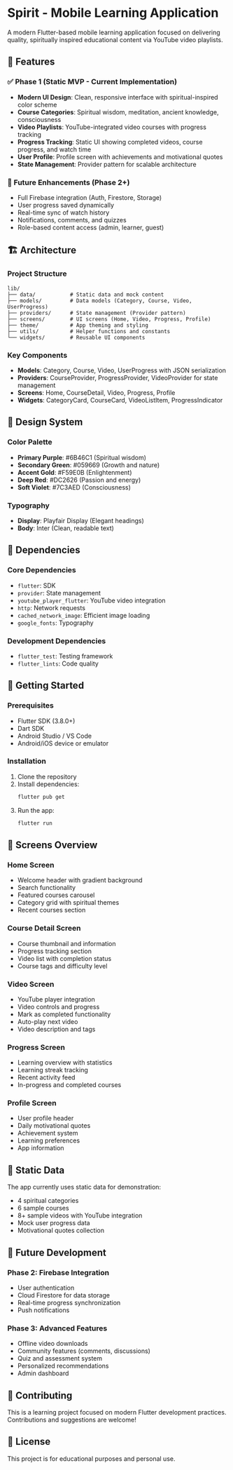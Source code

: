 # Spirit - Mobile Learning Application

A modern Flutter-based mobile learning application focused on delivering quality, spiritually inspired educational content via YouTube video playlists.

## 🌟 Features

### ✅ Phase 1 (Static MVP - Current Implementation)
- **Modern UI Design**: Clean, responsive interface with spiritual-inspired color scheme
- **Course Categories**: Spiritual wisdom, meditation, ancient knowledge, consciousness
- **Video Playlists**: YouTube-integrated video courses with progress tracking
- **Progress Tracking**: Static UI showing completed videos, course progress, and watch time
- **User Profile**: Profile screen with achievements and motivational quotes
- **State Management**: Provider pattern for scalable architecture

### 🎯 Future Enhancements (Phase 2+)
- Full Firebase integration (Auth, Firestore, Storage)
- User progress saved dynamically
- Real-time sync of watch history
- Notifications, comments, and quizzes
- Role-based content access (admin, learner, guest)

## 🏗️ Architecture

### Project Structure
```
lib/
├── data/           # Static data and mock content
├── models/         # Data models (Category, Course, Video, UserProgress)
├── providers/      # State management (Provider pattern)
├── screens/        # UI screens (Home, Video, Progress, Profile)
├── theme/          # App theming and styling
├── utils/          # Helper functions and constants
└── widgets/        # Reusable UI components
```

### Key Components
- **Models**: Category, Course, Video, UserProgress with JSON serialization
- **Providers**: CourseProvider, ProgressProvider, VideoProvider for state management
- **Screens**: Home, CourseDetail, Video, Progress, Profile
- **Widgets**: CategoryCard, CourseCard, VideoListItem, ProgressIndicator

## 🎨 Design System

### Color Palette
- **Primary Purple**: #6B46C1 (Spiritual wisdom)
- **Secondary Green**: #059669 (Growth and nature)
- **Accent Gold**: #F59E0B (Enlightenment)
- **Deep Red**: #DC2626 (Passion and energy)
- **Soft Violet**: #7C3AED (Consciousness)

### Typography
- **Display**: Playfair Display (Elegant headings)
- **Body**: Inter (Clean, readable text)

## 🔧 Dependencies

### Core Dependencies
- `flutter`: SDK
- `provider`: State management
- `youtube_player_flutter`: YouTube video integration
- `http`: Network requests
- `cached_network_image`: Efficient image loading
- `google_fonts`: Typography

### Development Dependencies
- `flutter_test`: Testing framework
- `flutter_lints`: Code quality

## 🚀 Getting Started

### Prerequisites
- Flutter SDK (3.8.0+)
- Dart SDK
- Android Studio / VS Code
- Android/iOS device or emulator

### Installation
1. Clone the repository
2. Install dependencies:
   ```bash
   flutter pub get
   ```
3. Run the app:
   ```bash
   flutter run
   ```

## 📱 Screens Overview

### Home Screen
- Welcome header with gradient background
- Search functionality
- Featured courses carousel
- Category grid with spiritual themes
- Recent courses section

### Course Detail Screen
- Course thumbnail and information
- Progress tracking section
- Video list with completion status
- Course tags and difficulty level

### Video Screen
- YouTube player integration
- Video controls and progress
- Mark as completed functionality
- Auto-play next video
- Video description and tags

### Progress Screen
- Learning overview with statistics
- Learning streak tracking
- Recent activity feed
- In-progress and completed courses

### Profile Screen
- User profile header
- Daily motivational quotes
- Achievement system
- Learning preferences
- App information

## 🎯 Static Data

The app currently uses static data for demonstration:
- 4 spiritual categories
- 6 sample courses
- 8+ sample videos with YouTube integration
- Mock user progress data
- Motivational quotes collection

## 🔮 Future Development

### Phase 2: Firebase Integration
- User authentication
- Cloud Firestore for data storage
- Real-time progress synchronization
- Push notifications

### Phase 3: Advanced Features
- Offline video downloads
- Community features (comments, discussions)
- Quiz and assessment system
- Personalized recommendations
- Admin dashboard

## 🤝 Contributing

This is a learning project focused on modern Flutter development practices. Contributions and suggestions are welcome!

## 📄 License

This project is for educational purposes and personal use.
